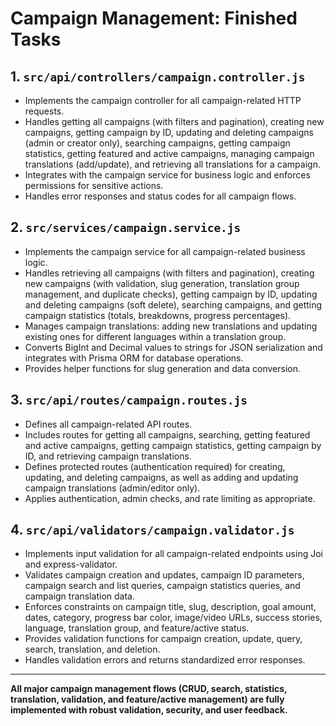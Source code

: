 # Campaign Management: Finished Tasks

## 1. `src/api/controllers/campaign.controller.js`
- Implements the campaign controller for all campaign-related HTTP requests.
- Handles getting all campaigns (with filters and pagination), creating new campaigns, getting campaign by ID, updating and deleting campaigns (admin or creator only), searching campaigns, getting campaign statistics, getting featured and active campaigns, managing campaign translations (add/update), and retrieving all translations for a campaign.
- Integrates with the campaign service for business logic and enforces permissions for sensitive actions.
- Handles error responses and status codes for all campaign flows.

## 2. `src/services/campaign.service.js`
- Implements the campaign service for all campaign-related business logic.
- Handles retrieving all campaigns (with filters and pagination), creating new campaigns (with validation, slug generation, translation group management, and duplicate checks), getting campaign by ID, updating and deleting campaigns (soft delete), searching campaigns, and getting campaign statistics (totals, breakdowns, progress percentages).
- Manages campaign translations: adding new translations and updating existing ones for different languages within a translation group.
- Converts BigInt and Decimal values to strings for JSON serialization and integrates with Prisma ORM for database operations.
- Provides helper functions for slug generation and data conversion.

## 3. `src/api/routes/campaign.routes.js`
- Defines all campaign-related API routes.
- Includes routes for getting all campaigns, searching, getting featured and active campaigns, getting campaign statistics, getting campaign by ID, and retrieving campaign translations.
- Defines protected routes (authentication required) for creating, updating, and deleting campaigns, as well as adding and updating campaign translations (admin/editor only).
- Applies authentication, admin checks, and rate limiting as appropriate.

## 4. `src/api/validators/campaign.validator.js`
- Implements input validation for all campaign-related endpoints using Joi and express-validator.
- Validates campaign creation and updates, campaign ID parameters, campaign search and list queries, campaign statistics queries, and campaign translation data.
- Enforces constraints on campaign title, slug, description, goal amount, dates, category, progress bar color, image/video URLs, success stories, language, translation group, and feature/active status.
- Provides validation functions for campaign creation, update, query, search, translation, and deletion.
- Handles validation errors and returns standardized error responses.

---

**All major campaign management flows (CRUD, search, statistics, translation, validation, and feature/active management) are fully implemented with robust validation, security, and user feedback.**
